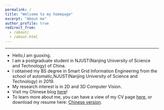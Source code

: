 ```yaml
---
permalink: /
title: "Welcome to my homepage"
excerpt: "About me"
author_profile: true
redirect_from: 
  - /about/
  - /about.html
---
```


** **  

* Hello,I am guoxing.
* I am a postgraduate student in NJUST(Nanjing University of Science and Technology) of China.
* I obtained my BS degree in Smart Grid Information Engineering from the school of automatic,NJUST(Nanjing University of Science and Technology) in 2019.
* My research interest is in 2D and 3D Computer Vision.
* Visit my Chinese blog [here](https://blog.csdn.net/Meet_csdn)!
* To learn more about me, you can have a view of my CV page [here](https://gx-sun.github.io/cv/), 
	or download my resume here: [Chinese version](https://gx-sun.github.io/files/resume.pdf).



